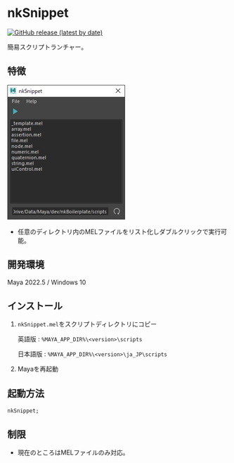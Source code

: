 # nkSnippet

[![GitHub release (latest by date)](https://img.shields.io/github/v/release/imaoki/nkSnippet)](https://github.com/imaoki/nkSnippet/releases/latest)

簡易スクリプトランチャー。

## 特徴

![window-main](resource/window-main.png "window-main")

* 任意のディレクトリ内のMELファイルをリスト化しダブルクリックで実行可能。

## 開発環境

Maya 2022.5 / Windows 10

## インストール

01. `nkSnippet.mel`をスクリプトディレクトリにコピー

    英語版
    : `%MAYA_APP_DIR%\<version>\scripts`

    日本語版
    : `%MAYA_APP_DIR%\<version>\ja_JP\scripts`

02. Mayaを再起動

## 起動方法

```mel
nkSnippet;
```

## 制限

* 現在のところはMELファイルのみ対応。
